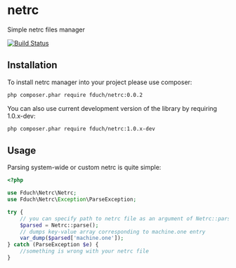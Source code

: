 netrc
=====

Simple netrc files manager

[![Build Status](https://travis-ci.org/fduch/netrc.svg?branch=master)](https://travis-ci.org/fduch/netrc)

Installation
--------------
To install netrc manager into your project please use composer:

```sh
php composer.phar require fduch/netrc:0.0.2
```

You can also use current development version of the library by requiring 1.0.x-dev:

```sh
php composer.phar require fduch/netrc:1.0.x-dev
```

Usage
-----
Parsing system-wide or custom netrc is quite simple:

``` php
<?php

use Fduch\Netrc\Netrc;
use Fduch\Netrc\Exception\ParseException;

try {
    // you can specify path to netrc file as an argument of Netrc::parse() method
    $parsed = Netrc::parse();
    // dumps key-value array corresponding to machine.one entry
    var_dump($parsed['machine.one']);
} catch (ParseException $e) {
    //something is wrong with your netrc file
}

```
